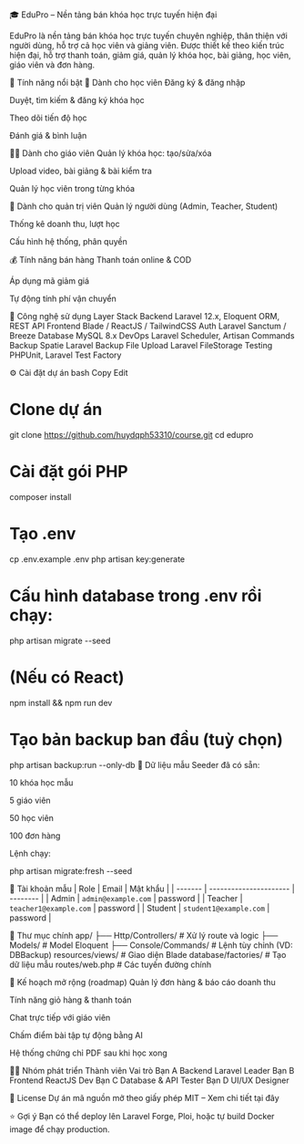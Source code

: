 🎓 EduPro – Nền tảng bán khóa học trực tuyến hiện đại

EduPro là nền tảng bán khóa học trực tuyến chuyên nghiệp, thân thiện với người dùng, hỗ trợ cả học viên và giảng viên. Được thiết kế theo kiến trúc hiện đại, hỗ trợ thanh toán, giảm giá, quản lý khóa học, bài giảng, học viên, giáo viên và đơn hàng.

🚀 Tính năng nổi bật
🎯 Dành cho học viên
Đăng ký & đăng nhập

Duyệt, tìm kiếm & đăng ký khóa học

Theo dõi tiến độ học

Đánh giá & bình luận

🧑‍🏫 Dành cho giáo viên
Quản lý khóa học: tạo/sửa/xóa

Upload video, bài giảng & bài kiểm tra

Quản lý học viên trong từng khóa

💼 Dành cho quản trị viên
Quản lý người dùng (Admin, Teacher, Student)

Thống kê doanh thu, lượt học

Cấu hình hệ thống, phân quyền

💰 Tính năng bán hàng
Thanh toán online & COD

Áp dụng mã giảm giá

Tự động tính phí vận chuyển

🔧 Công nghệ sử dụng
Layer	Stack
Backend	Laravel 12.x, Eloquent ORM, REST API
Frontend	Blade / ReactJS / TailwindCSS
Auth	Laravel Sanctum / Breeze
Database	MySQL 8.x
DevOps	Laravel Scheduler, Artisan Commands
Backup	Spatie Laravel Backup
File Upload	Laravel FileStorage
Testing	PHPUnit, Laravel Test Factory

⚙️ Cài đặt dự án
bash
Copy
Edit
# Clone dự án
git clone https://github.com/huydqph53310/course.git
cd edupro

# Cài đặt gói PHP
composer install

# Tạo .env
cp .env.example .env
php artisan key:generate

# Cấu hình database trong .env rồi chạy:
php artisan migrate --seed

# (Nếu có React)
npm install && npm run dev

# Tạo bản backup ban đầu (tuỳ chọn)
php artisan backup:run --only-db
🧪 Dữ liệu mẫu
Seeder đã có sẵn:

10 khóa học mẫu

5 giáo viên

50 học viên

100 đơn hàng

Lệnh chạy:

php artisan migrate:fresh --seed

🔐 Tài khoản mẫu
| Role    | Email                  | Mật khẩu |
| ------- | ---------------------- | -------- |
| Admin   | `admin@example.com`    | password |
| Teacher | `teacher1@example.com` | password |
| Student | `student1@example.com` | password |

🧩 Thư mục chính
app/
├── Http/Controllers/      # Xử lý route và logic
├── Models/                # Model Eloquent
├── Console/Commands/      # Lệnh tùy chỉnh (VD: DBBackup)
resources/views/           # Giao diện Blade
database/factories/        # Tạo dữ liệu mẫu
routes/web.php             # Các tuyến đường chính



🎯 Kế hoạch mở rộng (roadmap)
 Quản lý đơn hàng & báo cáo doanh thu

 Tính năng giỏ hàng & thanh toán

 Chat trực tiếp với giáo viên

 Chấm điểm bài tập tự động bằng AI

 Hệ thống chứng chỉ PDF sau khi học xong

👨‍💻 Nhóm phát triển
Thành viên	Vai trò
Bạn A	Backend Laravel Leader
Bạn B	Frontend ReactJS Dev
Bạn C	Database & API Tester
Bạn D	UI/UX Designer

📄 License
Dự án mã nguồn mở theo giấy phép MIT – Xem chi tiết tại đây

⭐ Gợi ý
Bạn có thể deploy lên Laravel Forge, Ploi, hoặc tự build Docker image để chạy production.
